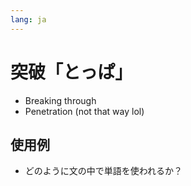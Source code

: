 ```yaml
---
lang: ja
---
```

# 突破「とっぱ」
- Breaking through
- Penetration (not that way lol)
## 使用例
- どのように文の中で単語を使われるか？